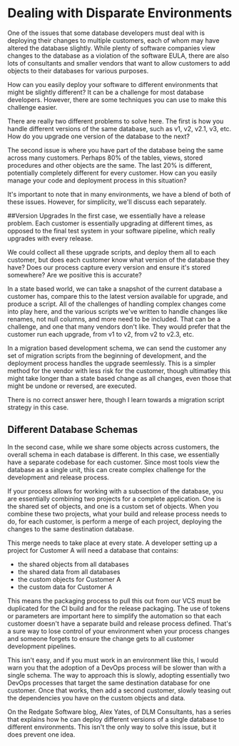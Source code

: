 # Dealing with Disparate Environments
One of the issues that some database developers must deal with is deploying their changes to multiple customers, each of whom may have altered the database slightly. While plenty of software companies view changes to the database as a violation of the software EULA, there are also lots of consultants and smaller vendors that want to allow customers to add objects to their databases for various purposes. 

How can you easily deploy your software to different environments that might be slightly different? It can be a challenge for most database developers. However, there are some techniques you can use to make this challenge easier.

There are really two different problems to solve here. The first is how you handle different versions of the same database, such as v1, v2, v2.1, v3, etc. How do you upgrade one version of the database to the next?

The second issue is where you have part of the database being the same across many customers. Perhaps 80% of the tables, views, stored procedures and other objects are the same. The last 20% is different, potentially completely different for every customer. How can you easily manage your code and deployment process in this situation?

It's important to note that in many environments, we have a blend of both of these issues. However, for simplicity, we'll discuss each separately.

##Version Upgrades
In the first case, we essentially have a release problem. Each customer is essentially upgrading at different times, as opposed to the final test system in your software pipeline, which really upgrades with every release.

We could collect all these upgrade scripts, and deploy them all to each customer, but does each customer know what version of the database they have? Does our process capture every version and ensure it's stored somewhere? Are we positive this is accurate?

In a state based world, we can take a snapshot of the current database a customer has, compare this to the latest version available for upgrade, and produce a script. All of the challenges of handling complex changes come into play here, and the various scripts we've written to handle changes like renames, not null columns, and more need to be included. That can be a challenge, and one that many vendors don't like. They would prefer that the customer run each upgrade, from v1 to v2, from v2 to v2.3, etc.

In a migration based development schema, we can send the customer any set of migration scripts from the beginning of development, and the deployment process handles the upgrade seemlessly. This is a simpler method for the vendor with less risk for the customer, though ultimatley this might take longer than a state based change as all changes, even those that might be undone or reversed, are executed.

There is no correct answer here, though I learn towards a migration script strategy in this case.

## Different Database Schemas
In the second case, while we share some objects across customers, the overall schema in each database is different. In this case, we essentially have a separate codebase for each customer. Since most tools view the database as a single unit, this can create complex challenge for the development and release process.

If your process allows for working with a subsection of the database, you are essentially combining two projects for a complete application. One is the shared set of objects, and one is a custom set of objects. When you combine these two projects, what your build and release process needs to do, for each customer, is perform a merge of each project, deploying the changes to the same destination database. 

This merge needs to take place at every state. A developer setting up a project for Customer A will need a database that contains:
* the shared objects from all databases
* the shared data from all databases
* the custom objects for Customer A
* the custom data for Customer A

This means the packaging process to pull this out from our VCS must be duplicated for the CI build and for the release packaging. The use of tokens or parameters are important here to simplify the automation so that each customer doesn't have a separate build and release process defined. That's a sure way to lose control of your environment when your process changes and someone forgets to ensure the change gets to all customer development pipelines.

This isn't easy, and if you must work in an environment like this, I would warn you that the adoption of a DevOps process will be slower than with a single schema. The way to approach this is slowly, adopting essentially two DevOps processes that target the same destination database for one customer. Once that works, then add a second customer, slowly teasing out the dependencies you have on the custom objects and data.

On the Redgate Software blog, Alex Yates, of DLM Consultants, has a series that explains how he can deploy different versions of a single database to different environments. This isn't the only way to solve this issue, but it does prevent one idea.
